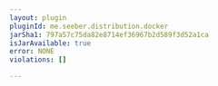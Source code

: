 ```yaml
---
layout: plugin
pluginId: me.seeber.distribution.docker
jarSha1: 797a57c75da82e8714ef36967b2d589f3d52a1ca
isJarAvailable: true
error: NONE
violations: []

---
```

